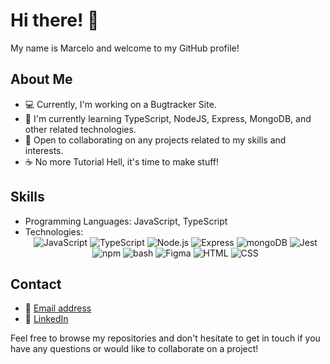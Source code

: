 # Hi there! 👋

My name is Marcelo and welcome to my GitHub profile! 

## About Me

- 💻 Currently, I'm working on a Bugtracker Site.
- 🌱 I'm currently learning TypeScript, NodeJS, Express, MongoDB, and other related technologies.
- 🤝 Open to collaborating on any projects related to my skills and interests.
- ☕ No more Tutorial Hell, it's time to make stuff!

## Skills
- Programming Languages: JavaScript, TypeScript
- Technologies: <div align="center">
  <img alt="JavaScript" src="https://img.shields.io/badge/code-JavaScript-yellow?style=for-the-badge&logo=javascript&logoColor=white">
  <img alt="TypeScript" src="https://img.shields.io/badge/code-TypeScript-blue?style=for-the-badge&logo=typescript&logoColor=white">
  <img alt="Node.js" src="https://img.shields.io/badge/tech-Node.js-green?style=for-the-badge&logo=node.js&logoColor=white">
  <img alt="Express" src="https://img.shields.io/badge/tech-Express-lightgrey?style=for-the-badge&logo=express&logoColor=white">
  <img alt="mongoDB" src="https://img.shields.io/badge/tech-mongoDB-green?style=for-the-badge&logo=mongodb&logoColor=white">
  <img alt="Jest" src="https://img.shields.io/badge/code-Jest-red?style=for-the-badge&logo=jest&logoColor=white">
  <img alt="npm" src="https://img.shields.io/badge/tools-npm-CB3837?style=for-the-badge&logo=npm&logoColor=white">
  <img alt="bash" src="https://img.shields.io/badge/tools-bash-blueviolet?style=for-the-badge&logo=gnu-bash&logoColor=white">
  <img alt="Figma" src="https://img.shields.io/badge/tools-Figma-F24E1E?style=for-the-badge&logo=figma&logoColor=white">
  <img alt="HTML" src="https://img.shields.io/badge/code-HTML-orange?style=for-the-badge&logo=html5&logoColor=white">
  <img alt="CSS" src="https://img.shields.io/badge/code-CSS-blue?style=for-the-badge&logo=css3&logoColor=white">
</div>








## Contact
- 📧 [Email address](mrcel83@gmail.com)
- 💼 [LinkedIn](https://www.linkedin.com/in/marcelo-oliveira-1445b5222/)

Feel free to browse my repositories and don't hesitate to get in touch if you have any questions or would like to collaborate on a project!
